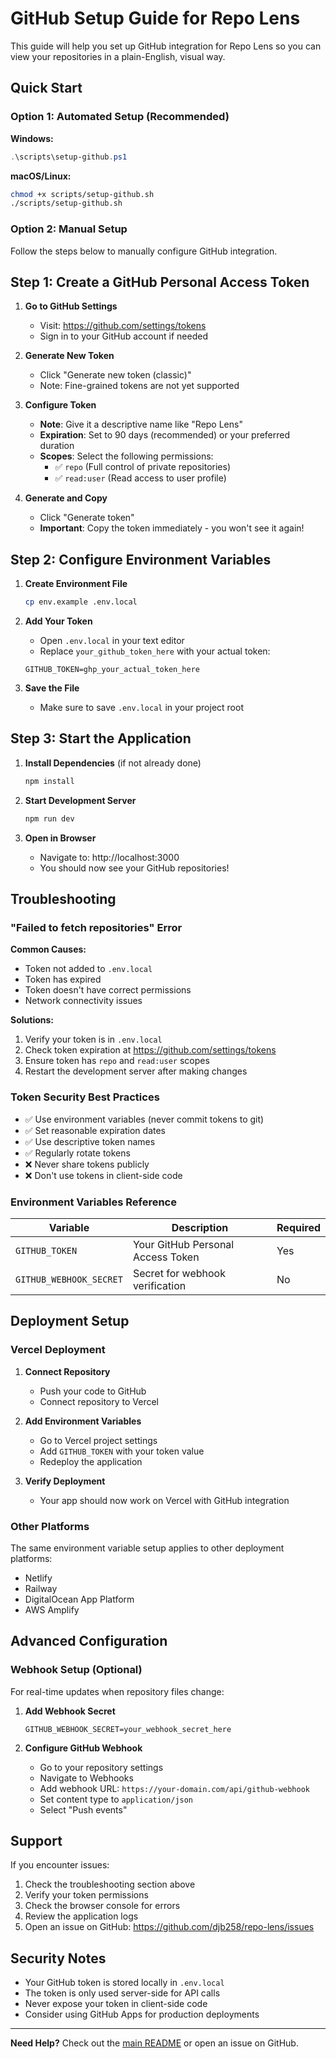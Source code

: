# GitHub Setup Guide for Repo Lens

This guide will help you set up GitHub integration for Repo Lens so you can view your repositories in a plain-English, visual way.

## Quick Start

### Option 1: Automated Setup (Recommended)

**Windows:**
```powershell
.\scripts\setup-github.ps1
```

**macOS/Linux:**
```bash
chmod +x scripts/setup-github.sh
./scripts/setup-github.sh
```

### Option 2: Manual Setup

Follow the steps below to manually configure GitHub integration.

## Step 1: Create a GitHub Personal Access Token

1. **Go to GitHub Settings**
   - Visit: https://github.com/settings/tokens
   - Sign in to your GitHub account if needed

2. **Generate New Token**
   - Click "Generate new token (classic)"
   - Note: Fine-grained tokens are not yet supported

3. **Configure Token**
   - **Note**: Give it a descriptive name like "Repo Lens"
   - **Expiration**: Set to 90 days (recommended) or your preferred duration
   - **Scopes**: Select the following permissions:
     - ✅ `repo` (Full control of private repositories)
     - ✅ `read:user` (Read access to user profile)

4. **Generate and Copy**
   - Click "Generate token"
   - **Important**: Copy the token immediately - you won't see it again!

## Step 2: Configure Environment Variables

1. **Create Environment File**
   ```bash
   cp env.example .env.local
   ```

2. **Add Your Token**
   - Open `.env.local` in your text editor
   - Replace `your_github_token_here` with your actual token:
   ```env
   GITHUB_TOKEN=ghp_your_actual_token_here
   ```

3. **Save the File**
   - Make sure to save `.env.local` in your project root

## Step 3: Start the Application

1. **Install Dependencies** (if not already done)
   ```bash
   npm install
   ```

2. **Start Development Server**
   ```bash
   npm run dev
   ```

3. **Open in Browser**
   - Navigate to: http://localhost:3000
   - You should now see your GitHub repositories!

## Troubleshooting

### "Failed to fetch repositories" Error

**Common Causes:**
- Token not added to `.env.local`
- Token has expired
- Token doesn't have correct permissions
- Network connectivity issues

**Solutions:**
1. Verify your token is in `.env.local`
2. Check token expiration at https://github.com/settings/tokens
3. Ensure token has `repo` and `read:user` scopes
4. Restart the development server after making changes

### Token Security Best Practices

- ✅ Use environment variables (never commit tokens to git)
- ✅ Set reasonable expiration dates
- ✅ Use descriptive token names
- ✅ Regularly rotate tokens
- ❌ Never share tokens publicly
- ❌ Don't use tokens in client-side code

### Environment Variables Reference

| Variable | Description | Required |
|----------|-------------|----------|
| `GITHUB_TOKEN` | Your GitHub Personal Access Token | Yes |
| `GITHUB_WEBHOOK_SECRET` | Secret for webhook verification | No |

## Deployment Setup

### Vercel Deployment

1. **Connect Repository**
   - Push your code to GitHub
   - Connect repository to Vercel

2. **Add Environment Variables**
   - Go to Vercel project settings
   - Add `GITHUB_TOKEN` with your token value
   - Redeploy the application

3. **Verify Deployment**
   - Your app should now work on Vercel with GitHub integration

### Other Platforms

The same environment variable setup applies to other deployment platforms:
- Netlify
- Railway
- DigitalOcean App Platform
- AWS Amplify

## Advanced Configuration

### Webhook Setup (Optional)

For real-time updates when repository files change:

1. **Add Webhook Secret**
   ```env
   GITHUB_WEBHOOK_SECRET=your_webhook_secret_here
   ```

2. **Configure GitHub Webhook**
   - Go to your repository settings
   - Navigate to Webhooks
   - Add webhook URL: `https://your-domain.com/api/github-webhook`
   - Set content type to `application/json`
   - Select "Push events"

## Support

If you encounter issues:

1. Check the troubleshooting section above
2. Verify your token permissions
3. Check the browser console for errors
4. Review the application logs
5. Open an issue on GitHub: https://github.com/djb258/repo-lens/issues

## Security Notes

- Your GitHub token is stored locally in `.env.local`
- The token is only used server-side for API calls
- Never expose your token in client-side code
- Consider using GitHub Apps for production deployments

---

**Need Help?** Check out the [main README](../README.md) or open an issue on GitHub. 